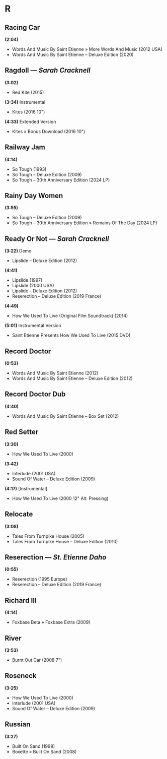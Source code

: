 # R

## Racing Car

**(2:04)**

* Words And Music By Saint Etienne » More Words And Music (2012 USA)
* Words And Music By Saint Etienne – Deluxe Edition (2020)

## Ragdoll — *Sarah Cracknell*

**(3:02)**

* Red Kite (2015)

**(3:34)** Instrumental

* Kites (2016 10")

**(4:33)** Extended Version

* Kites » Bonus Download (2016 10")

## Railway Jam

**(4:14)**

* So Tough (1993)
* So Tough – Deluxe Edition (2009)
* So Tough – 30th Anniversary Edition (2024 LP)

## Rainy Day Women

**(3:55)**

* So Tough – Deluxe Edition (2009)
* So Tough – 30th Anniversary Edition » Remains Of The Day (2024 LP)

## Ready Or Not — *Sarah Cracknell*

**(3:22)** Demo

* Lipslide – Deluxe Edition (2012)

**(4:41)**

* Lipslide (1997)
* Lipslide (2000 USA)
* Lipslide – Deluxe Edition (2012)
* Reserection – Deluxe Edition (2019 France)

**(4:49)**

* How We Used To Live (Original Film Soundtrack) (2014)

**(5:01)** Instrumental Version

* Saint Etienne Presents How We Used To Live (2015 DVD)

## Record Doctor

**(0:53)**

* Words And Music By Saint Etienne (2012)
* Words And Music By Saint Etienne – Deluxe Edition (2012)

## Record Doctor Dub

**(4:40)**

* Words And Music By Saint Etienne – Box Set (2012)

## Red Setter

**(3:30)**

* How We Used To Live (2000)

**(3:42)**

* Interlude (2001 USA)
* Sound Of Water – Deluxe Edition (2009)

**(4:17)** [Instrumental]

* How We Used To Live (2000 12" Alt. Pressing)

## Relocate

**(3:08)**

* Tales From Turnpike House (2005)
* Tales From Turnpike House – Deluxe Edition (2010)

## Reserection — *St. Etienne Daho*

**(0:55)**

* Reserection (1995 Europe)
* Reserection – Deluxe Edition (2019 France)

## Richard III

**(4:14)**

* Foxbase Beta » Foxbase Extra (2009)

## River

**(3:53)**

* Burnt Out Car (2008 7")

## Roseneck

**(3:25)**

* How We Used To Live (2000)
* Interlude (2001 USA)
* Sound Of Water – Deluxe Edition (2009)

## Russian

**(3:27)**

* Built On Sand (1999)
* Boxette » Built On Sand (2008)

